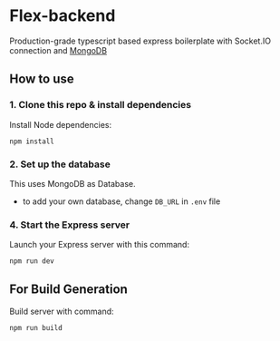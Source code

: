 # Flex-backend
Production-grade typescript based express boilerplate with Socket.IO connection and [MongoDB](https://www.mongodb.com/)

## How to use

### 1. Clone this repo & install dependencies

Install Node dependencies:

`npm install`

### 2. Set up the database

This uses MongoDB as Database.

- to add your own database, change `DB_URL` in `.env` file

### 4. Start the Express server

Launch your Express server with this command:

```sh
npm run dev
```

## For Build Generation

Build server with command: 

```sh
npm run build
```

